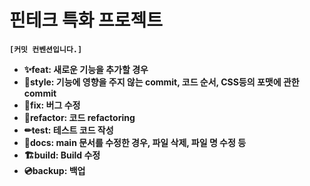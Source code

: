 # 핀테크 특화 프로젝트

**`[커밋 컨벤션입니다.]`**

- **✨feat: 새로운 기능을 추가할 경우**
- **🌈style: 기능에 영향을 주지 않는 commit, 코드 순서, CSS등의 포맷에 관한 commit**
- **🚨fix: 버그 수정**
- **📌refactor: 코드 refactoring**
- **✏test: 테스트 코드 작성**
- **📝docs: main 문서를 수정한 경우, 파일 삭제, 파일 명 수정 등**
- **🏗️build: Build 수정**
- **💿backup: 백업**
